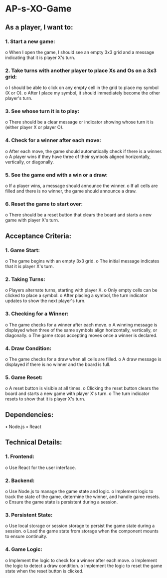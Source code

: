 # AP-s-XO-Game

## As a player, I want to:
### 1.	Start a new game:
o	When I open the game, I should see an empty 3x3 grid and a message indicating that it is player X's turn.
### 2.	Take turns with another player to place Xs and Os on a 3x3 grid:
o	I should be able to click on any empty cell in the grid to place my symbol (X or O).
o	After I place my symbol, it should immediately become the other player's turn.
### 3.	See whose turn it is to play:
o	There should be a clear message or indicator showing whose turn it is (either player X or player O).
### 4.	Check for a winner after each move:
o	After each move, the game should automatically check if there is a winner.
o	A player wins if they have three of their symbols aligned horizontally, vertically, or diagonally.
### 5.	See the game end with a win or a draw:
o	If a player wins, a message should announce the winner.
o	If all cells are filled and there is no winner, the game should announce a draw.
### 6.	Reset the game to start over:
o	There should be a reset button that clears the board and starts a new game with player X's turn.

## Acceptance Criteria:
### 1.	Game Start:
o	The game begins with an empty 3x3 grid.
o	The initial message indicates that it is player X's turn.
### 2.	Taking Turns:
o	Players alternate turns, starting with player X.
o	Only empty cells can be clicked to place a symbol.
o	After placing a symbol, the turn indicator updates to show the next player's turn.
### 3.	Checking for a Winner:
o	The game checks for a winner after each move.
o	A winning message is displayed when three of the same symbols align horizontally, vertically, or diagonally.
o	The game stops accepting moves once a winner is declared.
### 4.	Draw Condition:
o	The game checks for a draw when all cells are filled.
o	A draw message is displayed if there is no winner and the board is full.
### 5.	Game Reset:
o	A reset button is visible at all times.
o	Clicking the reset button clears the board and starts a new game with player X's turn.
o	The turn indicator resets to show that it is player X's turn.

## Dependencies:
•	Node.js
•	React

## Technical Details:
### 1.	Frontend:
o	Use React for the user interface.
### 2.	Backend:
o	Use Node.js to manage the game state and logic.
o	Implement logic to track the state of the game, determine the winner, and handle game resets.
o	Ensure the game state is persistent during a session.
### 3.	Persistent State:
o	Use local storage or session storage to persist the game state during a session.
o	Load the game state from storage when the component mounts to ensure continuity.
### 4.	Game Logic:
o	Implement the logic to check for a winner after each move.
o	Implement the logic to detect a draw condition.
o	Implement the logic to reset the game state when the reset button is clicked.
